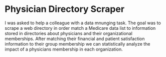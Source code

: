 Physician Directory Scraper	
============================
I was asked to help a colleague with a data mnunging task.  The goal was to scrape a web directory in order match a Medicare data list to information stored in directories about physicians and their organizational memberships.  After matching their financial and patient satisfaction information to their group membership we can statistically analyze the impact of a physicians membership in each organization.

